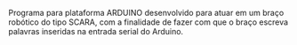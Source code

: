 Programa para plataforma ARDUINO desenvolvido para atuar em um braço robótico do tipo SCARA, com a finalidade de fazer com que o braço escreva palavras inseridas na entrada serial do Arduino.
